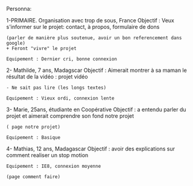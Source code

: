 Personna:

1-PRIMAIRE. Organisation avec trop de sous, France
	Objectif : Veux s'informer sur le projet: contact, à propos,  formulaire de dons

	(parler de manière plus soutenue, avoir un bon referencement dans google)
	+ Feront "vivre" le projet

	Equipement : Dernier cri, bonne connexion

2- Mathilde, 7 ans, Madagscar
	Objectif : Aimerait montrer à sa maman le résultat de la vidéo : projet vidéo

	- Ne sait pas lire (les longs textes)

	Equipement : Vieux ordi, connexion lente



3- Marie, 25ans, étudiante en Coopérative
	Objectif : a entendu parler du projet et aimerait comprendre son fond notre projet
	
	( page notre projet)

	Equipement : Basique

4- Mathias, 12 ans, Madagascar
	Objectif : avoir des explications sur comment realiser un stop motion

	Equipement : IE8, connexion moyenne

	(page comment faire)

